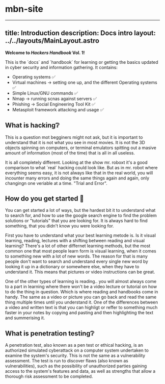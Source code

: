 # mbn-site

---
title: Introduction
description: Docs intro
layout: ../../layouts/MainLayout.astro
---

**Welcome to *Hackers Handbook* Vol. 1!**

This is the ´docs´ and ´handbook´ for learning or getting the basics updated in cyber security and information gathering. It contains:

* Operating systems ✅
* Virtual machines -> setting one up, and the different Operating systems ✅
* Simple Linux/GNU commands ✅
* Nmap -> running scnas against servers ✅
* Phishing -> Social Engineering Tool Kit ✅
* Metasploit framework attacking and usage ✅

## What is hacking❔ 

This is a question mot begginers might not ask, but it is important to understand that it is not what you see in most movies. It is not the 3D objects spinning on computers, or terminal emulators spitting out a masive amount of information (most of the time) that is all in all useless. 

It is all completely different. Looking at the show mr. roboxt it's a good comparison to what ´real´ hacking could look like. But as in mr. robot where everything seems easy, it is not always like that in the real world, you will incounter many errors and doing the same things again and again, only changingn one veriable at a time. "Trial and Error".

## How do you get started 🤷

You can get started a lot of ways, but the hardest bit it to understand what to search for, and how to use the google search engine to find the problem solutions or "tutorials" that you are looking for. It is always hard to find something, that you didn't know you were looking for.

First you have to understand what your best learning metode is. 
Is it visual learning, reading, lectures with a shifting between reading and visual learning?
There's a lot of other differnet learning methods, but the most common one that most people learn form is visual learning, when it comes to something new with a lot of new words. The reason for that is many people don't want to search and understand every single new word by looking it up in a dictionary or somewhere else, when they have to understand it. This means that pictures or video instructions can be great.

One of the other types of learning is reading.. you will almost always come to a part in learning where there won't be a video lecture or tutorial on how to do the thing in question. Which is where reading and handbooks come in handy. The same as a video or picture you can go back and read the same thing multiple times until you understand it. 
One of the differences between a video and written text is that you can highligt or reffer to something much faster in your notes by copying and pasting and then highlighting the text and summerising it.

## What is penetration testing❔

A penetration test, also known as a pen test or ethical hacking, is an authorized simulated cyberattack on a computer system undertaken to examine the system's security. This is not the same as a vulnerability assessment. The test is run to discover flaws (also known as vulnerabilities), such as the possibility of unauthorized parties gaining access to the system's features and data, as well as strengths that allow a thorough risk assessment to be completed.
